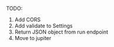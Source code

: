 TODO:

1. Add CORS
2. Add validate to Settings
3. Return JSON object from run endpoint
4. Move to jupiter
